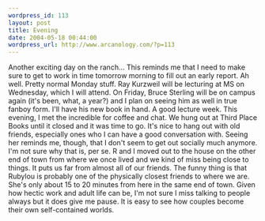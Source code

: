 ```yaml
--- 
wordpress_id: 113
layout: post
title: Evening
date: 2004-05-18 00:44:00
wordpress_url: http://www.arcanology.com/?p=113
---
```

Another exciting day on the ranch... This reminds me that I need to make sure to get to work in time tomorrow morning to fill out an early report. Ah well. Pretty normal Monday stuff. Ray Kurzweil will be lecturing at MS on Wednesday, which I will attend. On Friday, Bruce Sterling will be on campus again (it's been, what, a year?) and I plan on seeing him as well in true fanboy form. I'll have his new book in hand. A good lecture week. This evening, I met the incredible <lj user="rubylou"> for coffee and chat. We hung out at Third Place Books until it closed and it was time to go. It's nice to hang out with old friends, especially ones who I can have a good conversation with. Seeing her reminds me, though, that I don't seem to get out socially much anymore. I'm not sure why that is, per se. R and I moved out to the house on the other end of town from where we once lived and we kind of miss being close to things. It puts us far from almost all of our friends. The funny thing is that Rubylou is probably one of the physically closest friends to where we are. She's only about 15 to 20 minutes from here in the same end of town. Given how hectic work and adult life can be, I'm not sure I miss talking to people always but it does give me pause. It is easy to see how couples become their own self-contained worlds.</lj>